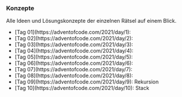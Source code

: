 ### Konzepte

Alle Ideen und Lösungskonzepte der einzelnen Rätsel auf einem Blick.
<ul>
  <li>[Tag 01](https://adventofcode.com/2021/day/1): </li>
  <li>[Tag 02](https://adventofcode.com/2021/day/2): </li>
  <li>[Tag 03](https://adventofcode.com/2021/day/3): </li>
  <li>[Tag 04](https://adventofcode.com/2021/day/4): </li>
  <li>[Tag 05](https://adventofcode.com/2021/day/5): </li>
  <li>[Tag 06](https://adventofcode.com/2021/day/6): </li>
  <li>[Tag 07](https://adventofcode.com/2021/day/7): </li>
  <li>[Tag 08](https://adventofcode.com/2021/day/8): </li>
  <li>[Tag 09](https://adventofcode.com/2021/day/9): Rekursion</li>
  <li>[Tag 10](https://adventofcode.com/2021/day/10): Stack</li>
</ul>
